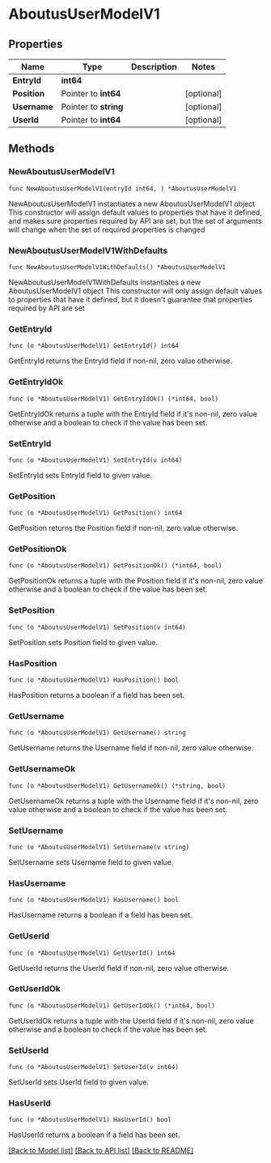 # AboutusUserModelV1

## Properties

Name | Type | Description | Notes
------------ | ------------- | ------------- | -------------
**EntryId** | **int64** |  | 
**Position** | Pointer to **int64** |  | [optional] 
**Username** | Pointer to **string** |  | [optional] 
**UserId** | Pointer to **int64** |  | [optional] 

## Methods

### NewAboutusUserModelV1

`func NewAboutusUserModelV1(entryId int64, ) *AboutusUserModelV1`

NewAboutusUserModelV1 instantiates a new AboutusUserModelV1 object
This constructor will assign default values to properties that have it defined,
and makes sure properties required by API are set, but the set of arguments
will change when the set of required properties is changed

### NewAboutusUserModelV1WithDefaults

`func NewAboutusUserModelV1WithDefaults() *AboutusUserModelV1`

NewAboutusUserModelV1WithDefaults instantiates a new AboutusUserModelV1 object
This constructor will only assign default values to properties that have it defined,
but it doesn't guarantee that properties required by API are set

### GetEntryId

`func (o *AboutusUserModelV1) GetEntryId() int64`

GetEntryId returns the EntryId field if non-nil, zero value otherwise.

### GetEntryIdOk

`func (o *AboutusUserModelV1) GetEntryIdOk() (*int64, bool)`

GetEntryIdOk returns a tuple with the EntryId field if it's non-nil, zero value otherwise
and a boolean to check if the value has been set.

### SetEntryId

`func (o *AboutusUserModelV1) SetEntryId(v int64)`

SetEntryId sets EntryId field to given value.


### GetPosition

`func (o *AboutusUserModelV1) GetPosition() int64`

GetPosition returns the Position field if non-nil, zero value otherwise.

### GetPositionOk

`func (o *AboutusUserModelV1) GetPositionOk() (*int64, bool)`

GetPositionOk returns a tuple with the Position field if it's non-nil, zero value otherwise
and a boolean to check if the value has been set.

### SetPosition

`func (o *AboutusUserModelV1) SetPosition(v int64)`

SetPosition sets Position field to given value.

### HasPosition

`func (o *AboutusUserModelV1) HasPosition() bool`

HasPosition returns a boolean if a field has been set.

### GetUsername

`func (o *AboutusUserModelV1) GetUsername() string`

GetUsername returns the Username field if non-nil, zero value otherwise.

### GetUsernameOk

`func (o *AboutusUserModelV1) GetUsernameOk() (*string, bool)`

GetUsernameOk returns a tuple with the Username field if it's non-nil, zero value otherwise
and a boolean to check if the value has been set.

### SetUsername

`func (o *AboutusUserModelV1) SetUsername(v string)`

SetUsername sets Username field to given value.

### HasUsername

`func (o *AboutusUserModelV1) HasUsername() bool`

HasUsername returns a boolean if a field has been set.

### GetUserId

`func (o *AboutusUserModelV1) GetUserId() int64`

GetUserId returns the UserId field if non-nil, zero value otherwise.

### GetUserIdOk

`func (o *AboutusUserModelV1) GetUserIdOk() (*int64, bool)`

GetUserIdOk returns a tuple with the UserId field if it's non-nil, zero value otherwise
and a boolean to check if the value has been set.

### SetUserId

`func (o *AboutusUserModelV1) SetUserId(v int64)`

SetUserId sets UserId field to given value.

### HasUserId

`func (o *AboutusUserModelV1) HasUserId() bool`

HasUserId returns a boolean if a field has been set.


[[Back to Model list]](../README.md#documentation-for-models) [[Back to API list]](../README.md#documentation-for-api-endpoints) [[Back to README]](../README.md)


